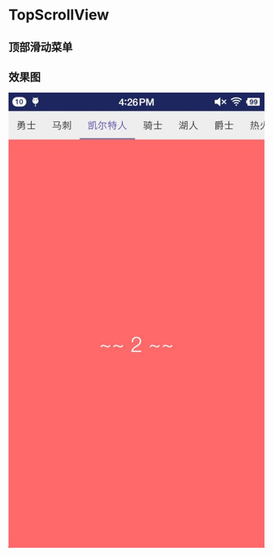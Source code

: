 # TopScrollView
## 顶部滑动菜单
## 效果图
![效果图](https://github.com/QQzs/TopScrollView/blob/master/image/111.jpg)
